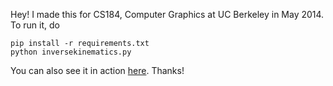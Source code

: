 Hey! I made this for CS184, Computer Graphics at UC Berkeley in May 2014. To run it, do
```
pip install -r requirements.txt
python inversekinematics.py
```
You can also see it in action [here](https://youtu.be/GMQe6ziVpAo). Thanks!
